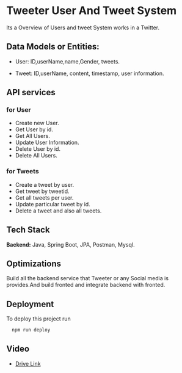 
# Tweeter User And Tweet System

Its a Overview of Users and tweet System works in a Twitter.

 ## Data Models or Entities:

- User: ID,userName,name,Gender, tweets.

- Tweet: ID,userName, content, timestamp, user information.




## API services 

### for User

- Create new User.
- Get User by id.
- Get All Users.
- Update User Information.
- Delete User by id.
- Delete All Users.

### for Tweets

- Create a tweet by user.
- Get tweet by tweetid.
- Get all tweets per user.
- Update particular tweet by id.
- Delete a tweet and also all tweets.
## Tech Stack

**Backend:** Java, Spring Boot, JPA, Postman, Mysql.


## Optimizations

Build all the backend service that Tweeter or any Social media is provides.And build fronted and integrate backend with fronted.


## Deployment

To deploy this project run

```bash
  npm run deploy
```


## Video

 - [Drive Link](https://drive.google.com/file/d/1sIoY4H6avfd34Uuf8Z6zapFBGgYld1p2/view?usp=drivesdk)
 

